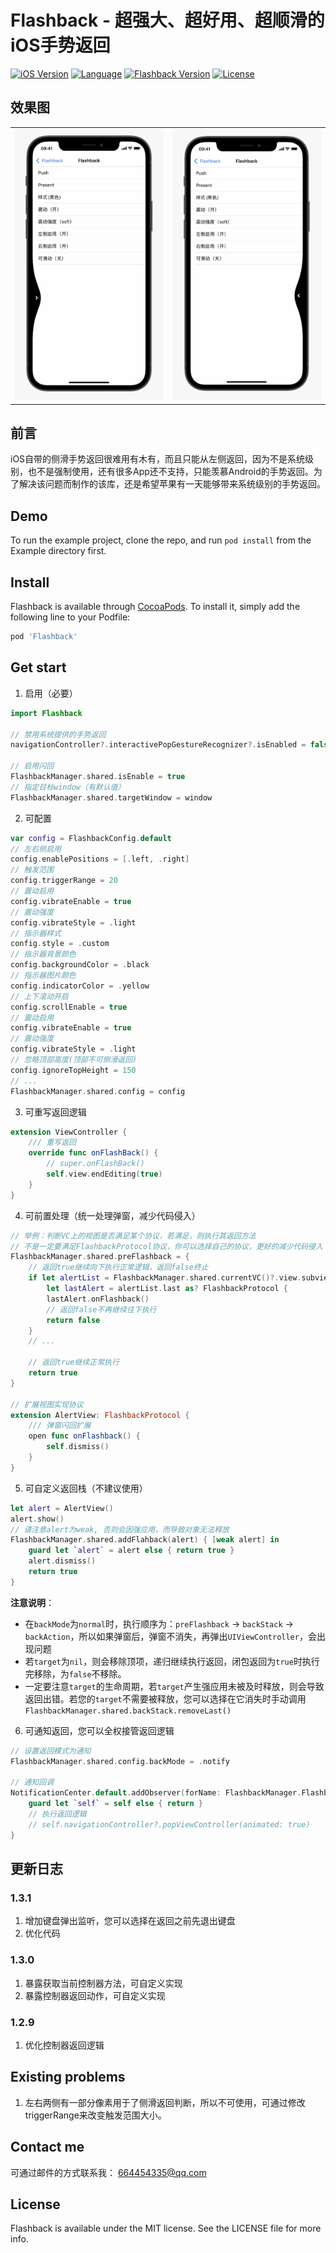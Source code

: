 # Flashback - 超强大、超好用、超顺滑的iOS手势返回

[![iOS Version](https://img.shields.io/badge/iOS-10.0%2B-blueviolet)](https://cocoapods.org/pods/Flashback)
[![Language](https://img.shields.io/badge/swift-5.0-ff501e)](https://cocoapods.org/pods/Flashback)
[![Flashback Version](https://img.shields.io/cocoapods/v/Flashback.svg?style=flat)](https://cocoapods.org/pods/Flashback)
[![License](https://img.shields.io/cocoapods/l/Flashback.svg?style=flat)](https://cocoapods.org/pods/Flashback)

## 效果图
<table>
    <tr>
        <td><img src="./Images/IMG_1595.jpg" /></td>
        <td><img src="./Images/IMG_1596.jpg" /></td>
    </tr>
</table>

## 前言
iOS自带的侧滑手势返回很难用有木有，而且只能从左侧返回，因为不是系统级别，也不是强制使用，还有很多App还不支持，只能羡慕Android的手势返回。为了解决该问题而制作的该库，还是希望苹果有一天能够带来系统级别的手势返回。

## Demo

To run the example project, clone the repo, and run `pod install` from the Example directory first.

## Install

Flashback is available through [CocoaPods](https://cocoapods.org). To install
it, simply add the following line to your Podfile:

```ruby
pod 'Flashback'
```

## Get start
1. 启用（必要）
```swift
import Flashback

// 禁用系统提供的手势返回
navigationController?.interactivePopGestureRecognizer?.isEnabled = false

// 启用闪回
FlashbackManager.shared.isEnable = true
// 指定目标window（有默认值）
FlashbackManager.shared.targetWindow = window

```

2. 可配置
```swift
var config = FlashbackConfig.default
// 左右侧启用
config.enablePositions = [.left, .right]
// 触发范围
config.triggerRange = 20
// 震动启用
config.vibrateEnable = true
// 震动强度
config.vibrateStyle = .light
// 指示器样式
config.style = .custom
// 指示器背景颜色
config.backgroundColor = .black
// 指示器图片颜色
config.indicatorColor = .yellow
// 上下滚动开启
config.scrollEnable = true
// 震动启用
config.vibrateEnable = true
// 震动强度
config.vibrateStyle = .light
// 忽略顶部高度(顶部不可侧滑返回)
config.ignoreTopHeight = 150
// ...
FlashbackManager.shared.config = config
```

3. 可重写返回逻辑
```swift
extension ViewController {
    /// 重写返回
    override func onFlashBack() {
        // super.onFlashBack()
        self.view.endEditing(true)
    }
}
```

4. 可前置处理（统一处理弹窗，减少代码侵入）
```swift
// 举例：判断VC上的视图是否满足某个协议，若满足，则执行其返回方法
// 不是一定要满足FlashbackProtocol协议，你可以选择自己的协议，更好的减少代码侵入
FlashbackManager.shared.preFlashback = {
    // 返回true继续向下执行正常逻辑，返回false终止
    if let alertList = FlashbackManager.shared.currentVC()?.view.subviews.filter({ $0 is FlashbackProtocol }),
        let lastAlert = alertList.last as? FlashbackProtocol {
        lastAlert.onFlashback()
        // 返回false不再继续往下执行
        return false
    }
    // ...
    
    // 返回true继续正常执行
    return true
}

// 扩展视图实现协议
extension AlertView: FlashbackProtocol {
    /// 弹窗闪回扩展
    open func onFlashback() {
        self.dismiss()
    }
}

```

5. 可自定义返回栈（不建议使用）
```swift
let alert = AlertView()
alert.show()
// 请注意alert为weak, 否则会因强应用，而导致对象无法释放
FlashbackManager.shared.addFlahback(alert) { [weak alert] in
    guard let `alert` = alert else { return true }
    alert.dismiss()
    return true
}
```

**注意说明**：
- 在`backMode`为`normal`时，执行顺序为：`preFlashback` -> `backStack` -> `backAction`，所以如果弹窗后，弹窗不消失，再弹出`UIViewController`，会出现问题
- 若`target`为`nil`，则会移除顶项，递归继续执行返回，闭包返回为`true`时执行完移除，为`false`不移除。
- 一定要注意`target`的生命周期，若`target`产生强应用未被及时释放，则会导致返回出错。若您的`target`不需要被释放，您可以选择在它消失时手动调用`FlashbackManager.shared.backStack.removeLast()`

6. 可通知返回，您可以全权接管返回逻辑
```swift
// 设置返回模式为通知
FlashbackManager.shared.config.backMode = .notify

// 通知回调
NotificationCenter.default.addObserver(forName: FlashbackManager.FlashbackNotificationName, object: nil, queue: nil) { [weak self] _ in
    guard let `self` = self else { return }
    // 执行返回逻辑
    // self.navigationController?.popViewController(animated: true)
}
```

## 更新日志
### 1.3.1
1. 增加键盘弹出监听，您可以选择在返回之前先退出键盘
2. 优化代码

### 1.3.0
1. 暴露获取当前控制器方法，可自定义实现
2. 暴露控制器返回动作，可自定义实现

### 1.2.9
1. 优化控制器返回逻辑

## Existing problems
1. 左右两侧有一部分像素用于了侧滑返回判断，所以不可使用，可通过修改triggerRange来改变触发范围大小。

## Contact me
可通过邮件的方式联系我： 664454335@qq.com

## License
Flashback is available under the MIT license. See the LICENSE file for more info.
